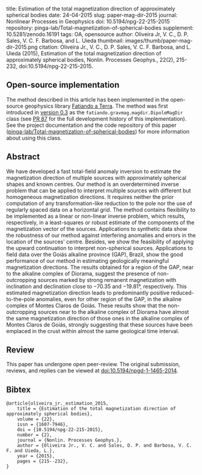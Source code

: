 title: Estimation of the total magnetization direction of approximately spherical bodies
date: 24-04-2015
slug: paper-mag-dir-2015
journal: Nonlinear Processes in Geophysics
doi: 10.5194/npg-22-215-2015
repository: pinga-lab/Total-magnetization-of-spherical-bodies
supplement: 10.5281/zenodo.16191
tags: OA, opensource
author: Oliveira Jr, V. C., D. P. Sales, V. C. F. Barbosa, and L. Uieda
thumbnail: images/thumb/paper-mag-dir-2015.png
citation: Oliveira Jr., V. C., D. P. Sales, V. C. F. Barbosa, and L. Uieda (2015), Estimation of the total magnetization direction of approximately spherical bodies, Nonlin. Processes Geophys., 22(2), 215-232, doi:10.5194/npg-22-215-2015.

## Open-source implementation

The method described in this article has been implemented in the open-source
geophysics library [Fatiando a Terra](http://www.fatiando.org).
The method was first introduced in
[version 0.3](http://www.fatiando.org/changelog.html#version-0-3)
as the `fatiando.gravmag.magdir.DipoleMagDir` class
(see [PR 87](https://github.com/fatiando/fatiando/pull/87)
for the full development history of this implementation).
See the project documentation
and the code repository of this paper
([pinga-lab/Total-magnetization-of-spherical-bodies](https://github.com/pinga-lab/Total-magnetization-of-spherical-bodies))
for more information about using this class.

## Abstract

We have developed a fast total-field anomaly inversion to estimate the
magnetization direction of multiple sources with approximately spherical shapes
and known centres. Our method is an overdetermined inverse problem that can be
applied to interpret multiple sources with different but homogeneous
magnetization directions. It requires neither the prior computation of any
transformation-like reduction to the pole nor the use of regularly spaced data
on a horizontal grid. The method contains flexibility to be implemented as a
linear or non-linear inverse problem, which results, respectively, in a
least-squares or robust estimate of the components of the magnetization vector
of the sources. Applications to synthetic data show the robustness of our
method against interfering anomalies and errors in the location of the sources'
centre. Besides, we show the feasibility of applying the upward continuation to
interpret non-spherical sources. Applications to field data over the Goiás
alkaline province (GAP), Brazil, show the good performance of our method in
estimating geologically meaningful magnetization directions. The results
obtained for a region of the GAP, near to the alkaline complex of Diorama,
suggest the presence of non-outcropping sources marked by strong remanent
magnetization with inclination and declination close to −70.35 and −19.81°,
respectively. This estimated magnetization direction leads to predominantly
positive reduced-to-the-pole anomalies, even for other region of the GAP, in
the alkaline complex of Montes Claros de Goiás. These results show that the
non-outcropping sources near to the alkaline complex of Diorama have almost the
same magnetization direction of those ones in the alkaline complex of Montes
Claros de Goiás, strongly suggesting that these sources have been emplaced in
the crust within almost the same geological time interval.

## Review

This paper has undergone open peer-review.
The original submission, reviews, and replies can be viewed at
[doi:10.5194/npgd-1-1465-2014](http://dx.doi.org/10.5194/npgd-1-1465-2014).

## Bibtex

    @article{oliveira_jr._estimation_2015,
        title = {Estimation of the total magnetization direction of approximately spherical bodies},
        volume = {22},
        issn = {1607-7946},
        doi = {10.5194/npg-22-215-2015},
        number = {2},
        journal = {Nonlin. Processes Geophys.},
        author = {Oliveira Jr., V. C. and Sales, D. P. and Barbosa, V. C. F. and Uieda, L.},
        year = {2015},
        pages = {215--232},
    }
